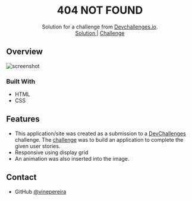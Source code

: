<!-- Please update value in the {}  -->

<h1 align="center">404 NOT FOUND</h1>

<div align="center">
   Solution for a challenge from  <a href="http://devchallenges.io" target="_blank">Devchallenges.io</a>.
</div>

<div align="center">
    <a href="https://vinepereira.github.io/404-not-found-dev-challenges/">
      Solution
    </a>
    <span> | </span>
    <a href="https://www.figma.com/file/QeKWLNhB13zDjJzqR22TKE/404-page-challenge?node-id=1%3A56&t=E8iGdqdoEcOv6b2O-0">
      Challenge
    </a>
  </h3>
</div>

## Overview

![screenshot](./overview.png)


### Built With

- HTML
- CSS

## Features

- This application/site was created as a submission to a [DevChallenges](https://devchallenges.io/challenges) challenge. The [challenge](https://devchallenges.io/challenges/wBunSb7FPrIepJZAg0sY) was to build an application to complete the given user stories.
- Responsive using display grid
- An animation was also inserted into the image.


## Contact
- GitHub [@vinepereira](https://github.com/vinepereira)

